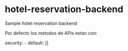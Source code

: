 # hotel-reservation-backend
Sample hotel reservation backend


Por defecto los metodos de APIs estan con:

security:
      - default: []
